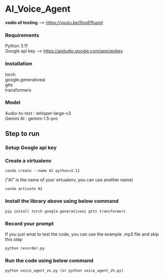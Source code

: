 # AI_Voice_Agent
**vedio of testing** --> https://youtu.be/fioo61fusmI   
### Requirements  
Python 3.11  
Google api key  -->  https://aistudio.google.com/app/apikey  
### Installation  
torch  
google.generativeai  
gtts  
transformers    
### Model  
Audio-to-text : whisper-large-v3  
Gemini AI : gemini-1.5-pro

## Step to run  
### Setup Google api key  
### Create a virtualenv  
    conda create --name AI python=3.11  
("AI" is the name of your virtualenv, you can use another name)  

    conda activate AI  
### Install the library above using below command      
    pip install torch google.generativeai gtts transformers  
### Record your prompt  
If you just wnat to test the code, you can use the example .mp3 file and skip this step  

    python recorder.py  
### Run the code using below command    
    python voice_agent_en.py (or python voice_agent_zh.py)

